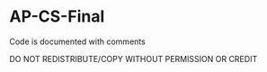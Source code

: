 # AP-CS-Final
Code is documented with comments

DO NOT REDISTRIBUTE/COPY WITHOUT PERMISSION OR CREDIT